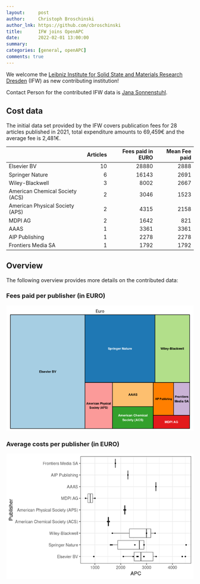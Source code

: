 ```yaml
---
layout:     post
author:     Christoph Broschinski
author_lnk: https://github.com/cbroschinski
title:      IFW joins OpenAPC
date:       2022-02-01 13:00:00
summary:    
categories: [general, openAPC]
comments: true
---
```





We welcome the [Leibniz Institute for Solid State and Materials Research Dresden](https://www.ifw-dresden.de/) (IFW) as new contributing institution!

Contact Person for the contributed IFW data is [Jana Sonnenstuhl](mailto:j.sonnenstuhl@ifw-dresden.de).

## Cost data



The initial data set provided by the IFW covers publication fees for 28 articles published in 2021, total expenditure amounts to 69,459€ and the average fee is 2,481€.


|                                | Articles| Fees paid in EURO| Mean Fee paid|
|:-------------------------------|--------:|-----------------:|-------------:|
|Elsevier BV                     |       10|             28880|          2888|
|Springer Nature                 |        6|             16143|          2691|
|Wiley-Blackwell                 |        3|              8002|          2667|
|American Chemical Society (ACS) |        2|              3046|          1523|
|American Physical Society (APS) |        2|              4315|          2158|
|MDPI AG                         |        2|              1642|           821|
|AAAS                            |        1|              3361|          3361|
|AIP Publishing                  |        1|              2278|          2278|
|Frontiers Media SA              |        1|              1792|          1792|

## Overview

The following overview provides more details on the contributed data:

### Fees paid per publisher (in EURO)

![plot of chunk tree_ifw_2022_02_01_full](/figure/tree_ifw_2022_02_01_full-1.png)

###  Average costs per publisher (in EURO)

![plot of chunk box_ifw_2022_02_01_publisher_full](/figure/box_ifw_2022_02_01_publisher_full-1.png)
